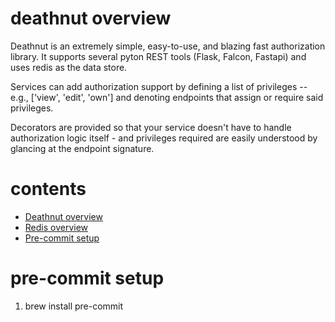 # deathnut overview
Deathnut is an extremely simple, easy-to-use, and blazing fast authorization library. It supports
several pyton REST tools (Flask, Falcon, Fastapi) and uses redis as the data store. 

Services can add authorization support by defining a list of privileges -- e.g., ['view', 'edit', 
'own'] and denoting endpoints that assign or require said privileges. 

Decorators are provided so that your service doesn't have to handle authorization logic itself - and
privileges required are easily understood by glancing at the endpoint signature. 

# contents
- [Deathnut overview](#deathnut-overview)
- [Redis overview](docs/redis.md)
- [Pre-commit setup](#pre-commit-setup)

# pre-commit setup
1) brew install pre-commit

